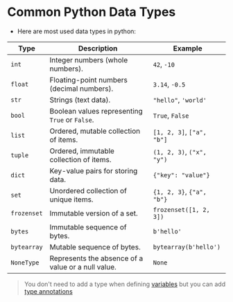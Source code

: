 # Common Python Data Types

- Here are most used data types in python:

| **Type**    | **Description**                                    | **Example**               |
| ----------- | -------------------------------------------------- | ------------------------- |
| `int`       | Integer numbers (whole numbers).                   | `42`, `-10`               |
| `float`     | Floating-point numbers (decimal numbers).          | `3.14`, `-0.5`            |
| `str`       | Strings (text data).                               | `"hello"`, `'world'`      |
| `bool`      | Boolean values representing `True` or `False`.     | `True`, `False`           |
| `list`      | Ordered, mutable collection of items.              | `[1, 2, 3]`, `["a", "b"]` |
| `tuple`     | Ordered, immutable collection of items.            | `(1, 2, 3)`, `("x", "y")` |
| `dict`      | Key-value pairs for storing data.                  | `{"key": "value"}`        |
| `set`       | Unordered collection of unique items.              | `{1, 2, 3}`, `{"a", "b"}` |
| `frozenset` | Immutable version of a set.                        | `frozenset([1, 2, 3])`    |
| `bytes`     | Immutable sequence of bytes.                       | `b'hello'`                |
| `bytearray` | Mutable sequence of bytes.                         | `bytearray(b'hello')`     |
| `NoneType`  | Represents the absence of a value or a null value. | `None`                    |

> You don't need to add a type when defining [variables](computer-science/docs/python/variables.md) but you can add [type annotations ](computer-science/docs/python/style.md)
